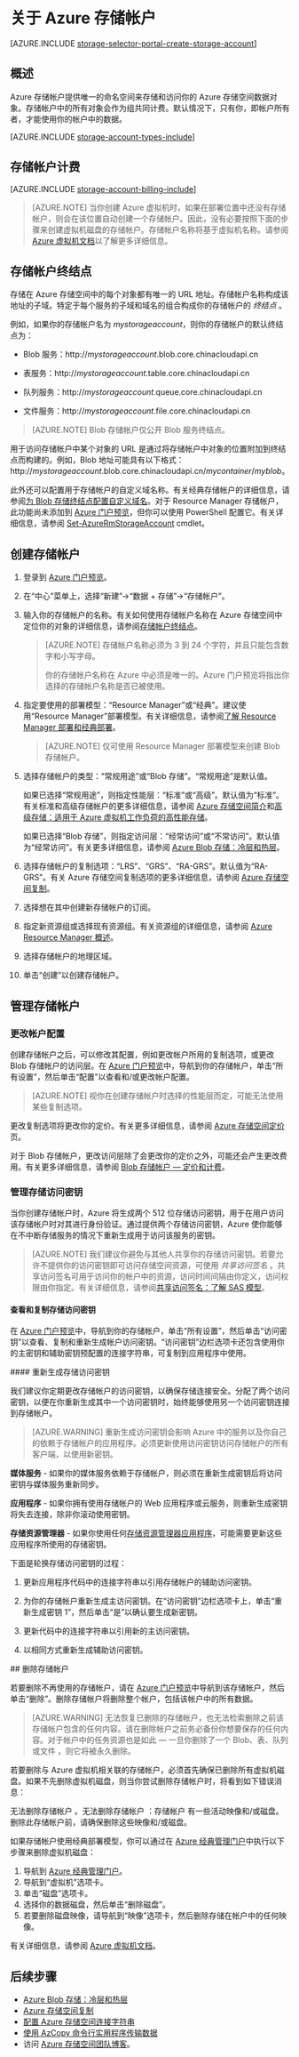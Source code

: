 <properties
	pageTitle="如何在 Azure 门户预览中创建、管理或删除存储帐户 | Azure"
	description="创建新的存储帐户、管理帐户访问密钥，或删除 Azure 门户中的存储帐户。了解标准和高级存储帐户。"
	services="storage"
	documentationCenter=""
	authors="robinsh"
	manager="carmonm"
	editor="tysonn"/>

<tags
	ms.service="storage"
	ms.date="07/26/2016"
	wacn.date="11/16/2016"/>


# 关于 Azure 存储帐户

[AZURE.INCLUDE [storage-selector-portal-create-storage-account](../../includes/storage-selector-portal-create-storage-account.md)]

## 概述

Azure 存储帐户提供唯一的命名空间来存储和访问你的 Azure 存储空间数据对象。存储帐户中的所有对象会作为组共同计费。默认情况下，只有你，即帐户所有者，才能使用你的帐户中的数据。

[AZURE.INCLUDE [storage-account-types-include](../../includes/storage-account-types-include.md)]

## 存储帐户计费

[AZURE.INCLUDE [storage-account-billing-include](../../includes/storage-account-billing-include.md)]

> [AZURE.NOTE] 当你创建 Azure 虚拟机时，如果在部署位置中还没有存储帐户，则会在该位置自动创建一个存储帐户。因此，没有必要按照下面的步骤来创建虚拟机磁盘的存储帐户。存储帐户名称将基于虚拟机名称。请参阅 [Azure 虚拟机文档](/documentation/services/virtual-machines/)以了解更多详细信息。

## 存储帐户终结点

存储在 Azure 存储空间中的每个对象都有唯一的 URL 地址。存储帐户名称构成该地址的子域。特定于每个服务的子域和域名的组合构成你的存储帐户的 *终结点* 。

例如，如果你的存储帐户名为 *mystorageaccount*，则你的存储帐户的默认终结点为：

- Blob 服务：http://*mystorageaccount*.blob.core.chinacloudapi.cn

- 表服务：http://*mystorageaccount*.table.core.chinacloudapi.cn

- 队列服务：http://*mystorageaccount*.queue.core.chinacloudapi.cn

- 文件服务：http://*mystorageaccount*.file.core.chinacloudapi.cn

> [AZURE.NOTE] Blob 存储帐户仅公开 Blob 服务终结点。

用于访问存储帐户中某个对象的 URL 是通过将存储帐户中对象的位置附加到终结点而构建的。例如，Blob 地址可能具有以下格式：http://*mystorageaccount*.blob.core.chinacloudapi.cn/*mycontainer*/*myblob*。

此外还可以配置用于存储帐户的自定义域名称。有关经典存储帐户的详细信息，请参阅[为 Blob 存储终结点配置自定义域名](/documentation/articles/storage-custom-domain-name/)。对于 Resource Manager 存储帐户，此功能尚未添加到 [Azure 门户预览](https://portal.azure.cn)，但你可以使用 PowerShell 配置它。有关详细信息，请参阅 [Set-AzureRmStorageAccount](https://msdn.microsoft.com/zh-cn/library/mt607146.aspx) cmdlet。

## <a name="create-a-storage-account"></a> 创建存储帐户

1. 登录到 [Azure 门户预览](https://portal.azure.cn)。

2. 在“中心”菜单上，选择“新建”->“数据 + 存储”->“存储帐户”。

3. 输入你的存储帐户的名称。有关如何使用存储帐户名称在 Azure 存储空间中定位你的对象的详细信息，请参阅[存储帐户终结点](#storage-account-endpoints)。

	> [AZURE.NOTE] 存储帐户名称必须为 3 到 24 个字符，并且只能包含数字和小写字母。
	>  
	> 你的存储帐户名称在 Azure 中必须是唯一的。Azure 门户预览将指出你选择的存储帐户名称是否已被使用。

4. 指定要使用的部署模型：“Resource Manager”或“经典”。建议使用“Resource Manager”部署模型。有关详细信息，请参阅[了解 Resource Manager 部署和经典部署](/documentation/articles/resource-manager-deployment-model/)。

	> [AZURE.NOTE] 仅可使用 Resource Manager 部署模型来创建 Blob 存储帐户。

5. 选择存储帐户的类型：“常规用途”或“Blob 存储”。“常规用途”是默认值。

	如果已选择“常规用途”，则指定性能层：“标准”或“高级”。默认值为“标准”。有关标准和高级存储帐户的更多详细信息，请参阅 [Azure 存储空间简介](/documentation/articles/storage-introduction/)和[高级存储：适用于 Azure 虚拟机工作负荷的高性能存储](/documentation/articles/storage-premium-storage/)。

	如果已选择“Blob 存储”，则指定访问层：“经常访问”或“不常访问”。默认值为“经常访问”。有关更多详细信息，请参阅 [Azure Blob 存储：冷层和热层](/documentation/articles/storage-blob-storage-tiers/)。

6. 选择存储帐户的复制选项：“LRS”、“GRS”、“RA-GRS”。默认值为“RA-GRS”。有关 Azure 存储空间复制选项的更多详细信息，请参阅 [Azure 存储空间复制](/documentation/articles/storage-redundancy/)。

7. 选择想在其中创建新存储帐户的订阅。

8. 指定新资源组或选择现有资源组。有关资源组的详细信息，请参阅 [Azure Resource Manager 概述](/documentation/articles/resource-group-overview/)。

9. 选择存储帐户的地理区域。

10. 单击“创建”以创建存储帐户。

## <a name="manage-your-storage-account"></a><a name="manage-your-storage-access-keys"></a> 管理存储帐户

### 更改帐户配置

创建存储帐户之后，可以修改其配置，例如更改帐户所用的复制选项，或更改 Blob 存储帐户的访问层。在 [Azure 门户预览](https://portal.azure.cn)中，导航到你的存储帐户，单击“所有设置”，然后单击“配置”以查看和/或更改帐户配置。

> [AZURE.NOTE] 视你在创建存储帐户时选择的性能层而定，可能无法使用某些复制选项。

更改复制选项将更改你的定价。有关更多详细信息，请参阅 [Azure 存储空间定价](/pricing/details/storage/)页。

对于 Blob 存储帐户，更改访问层除了会更改你的定价之外，可能还会产生更改费用。有关更多详细信息，请参阅 [Blob 存储帐户 — 定价和计费](/documentation/articles/storage-blob-storage-tiers/#pricing-and-billing)。

### 管理存储访问密钥

当你创建存储帐户时，Azure 将生成两个 512 位存储访问密钥，用于在用户访问该存储帐户时对其进行身份验证。通过提供两个存储访问密钥，Azure 使你能够在不中断存储服务的情况下重新生成用于访问该服务的密钥。

> [AZURE.NOTE] 我们建议你避免与其他人共享你的存储访问密钥。若要允许不提供你的访问密钥即可访问存储空间资源，可使用 *共享访问签名* 。共享访问签名可用于访问你的帐户中的资源，访问时间间隔由你定义，访问权限由你指定。有关详细信息，请参阅[共享访问签名：了解 SAS 模型](/documentation/articles/storage-dotnet-shared-access-signature-part-1/)。

#### <a name="view-copy-and-regenerate-storage-access-keys"></a><a name="view-and-copy-storage-access-keys"></a> 查看和复制存储访问密钥

在 [Azure 门户预览](https://portal.azure.cn)中，导航到你的存储帐户，单击“所有设置”，然后单击“访问密钥”以查看、复制和重新生成帐户访问密钥。“访问密钥”边栏选项卡还包含使用你的主密钥和辅助密钥预配置的连接字符串，可复制到应用程序中使用。

####<a name="regenerate-storage-access-keys"></a> 重新生成存储访问密钥

我们建议你定期更改存储帐户的访问密钥，以确保存储连接安全。分配了两个访问密钥，以便在你重新生成其中一个访问密钥时，始终能够使用另一个访问密钥连接到存储帐户。

> [AZURE.WARNING] 重新生成访问密钥会影响 Azure 中的服务以及你自己的依赖于存储帐户的应用程序。必须更新使用访问密钥访问存储帐户的所有客户端，以使用新密钥。

**媒体服务** - 如果你的媒体服务依赖于存储帐户，则必须在重新生成密钥后将访问密钥与媒体服务重新同步。

**应用程序** - 如果你拥有使用存储帐户的 Web 应用程序或云服务，则重新生成密钥将失去连接，除非你滚动使用密钥。

**存储资源管理器** - 如果你使用任何[存储资源管理器应用程序](/documentation/articles/storage-explorers/)，可能需要更新这些应用程序所使用的存储密钥。

下面是轮换存储访问密钥的过程：

1. 更新应用程序代码中的连接字符串以引用存储帐户的辅助访问密钥。

2. 为你的存储帐户重新生成主访问密钥。在“访问密钥”边栏选项卡上，单击“重新生成密钥 1”，然后单击“是”以确认要生成新密钥。

3. 更新代码中的连接字符串以引用新的主访问密钥。

4. 以相同方式重新生成辅助访问密钥。

##<a name="delete-a-storage-account"></a> 删除存储帐户

若要删除不再使用的存储帐户，请在 [Azure 门户预览](https://portal.azure.cn)中导航到该存储帐户，然后单击“删除”。删除存储帐户将删除整个帐户，包括该帐户中的所有数据。

> [AZURE.WARNING] 无法恢复已删除的存储帐户，也无法检索删除之前该存储帐户包含的任何内容。请在删除帐户之前务必备份你想要保存的任何内容。对于帐户中的任务资源也是如此 — 一旦你删除了一个 Blob、表、队列或文件 ，则它将被永久删除。

若要删除与 Azure 虚拟机相关联的存储帐户，必须首先确保已删除所有虚拟机磁盘。如果不先删除虚拟机磁盘，则当你尝试删除存储帐户时，将看到如下错误消息：

无法删除存储帐户 <vm-storage-account-name>。无法删除存储帐户 <vm-storage-account-name>：存储帐户 <vm-storage-account-name> 有一些活动映像和/或磁盘。删除此存储帐户前，请确保删除这些映像和/或磁盘。

如果存储帐户使用经典部署模型，你可以通过在 [Azure 经典管理门户](https://manage.windowsazure.cn)中执行以下步骤来删除虚拟机磁盘：

1. 导航到 [Azure 经典管理门户](https://manage.windowsazure.cn)。
2. 导航到“虚拟机”选项卡。
3. 单击“磁盘”选项卡。
4. 选择你的数据磁盘，然后单击“删除磁盘”。
5. 若要删除磁盘映像，请导航到“映像”选项卡，然后删除存储在帐户中的任何映像。

有关详细信息，请参阅 [Azure 虚拟机文档](/documentation/services/virtual-machines/)。

## 后续步骤

- [Azure Blob 存储：冷层和热层](/documentation/articles/storage-blob-storage-tiers/)
- [Azure 存储空间复制](/documentation/articles/storage-redundancy/)
- [配置 Azure 存储空间连接字符串](/documentation/articles/storage-configure-connection-string/)
- [使用 AzCopy 命令行实用程序传输数据](/documentation/articles/storage-use-azcopy/)
- 访问 [Azure 存储空间团队博客](http://blogs.msdn.com/b/windowsazurestorage/)。

<!---HONumber=Mooncake_0829_2016-->